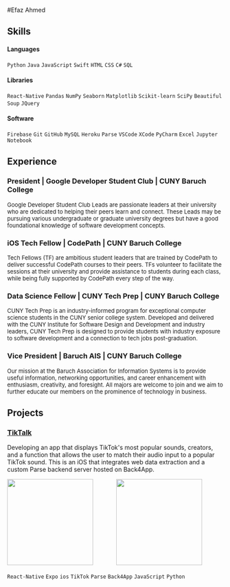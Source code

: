 #Efaz Ahmed

## Skills

#### Languages
`Python` `Java` `JavaScript` `Swift` `HTML` `CSS` `C#` `SQL`
#### Libraries
`React-Native` `Pandas` `NumPy` `Seaborn` `Matplotlib` `Scikit-learn` `SciPy` `Beautiful Soup` `JQuery`
#### Software
`Firebase` `Git` `GitHub` `MySQL` `Heroku` `Parse` `VSCode` `XCode` `PyCharm` `Excel` `Jupyter Notebook`



## Experience

### President | Google Developer Student Club | CUNY Baruch College
<font size='2'>Google Developer Student Club Leads are passionate leaders at their university who are dedicated to helping their peers learn and connect. These Leads may be pursuing various undergraduate or graduate university degrees but have a good foundational knowledge of software development concepts.</font>

### iOS Tech Fellow | CodePath | CUNY Baruch College
<font size='2'>Tech Fellows (TF) are ambitious student leaders that are trained by CodePath to deliver successful CodePath courses to their peers. TFs volunteer to facilitate the sessions at their university and provide assistance to students during each class, while being fully supported by CodePath every step of the way.</font>

### Data Science Fellow | CUNY Tech Prep | CUNY Baruch College
<font size='2'>CUNY Tech Prep is an industry-informed program for exceptional computer science students in the CUNY senior college system. Developed and delivered with the CUNY Institute for Software Design and Development and industry leaders, CUNY Tech Prep is designed to provide students with industry exposure to software development and a connection to tech jobs post-graduation.</font>

### Vice President | Baruch AIS | CUNY Baruch College
<font size='2'>Our mission at the Baruch Association for Information Systems is to provide useful information, networking opportunities, and career enhancement with enthusiasm, creativity, and foresight. All majors are welcome to join and we aim to further educate our members on the prominence of technology in business.</font>

## Projects

### [TikTalk](https://github.com/EfazAhmed/TikTalk-App) 

Developing an app that displays TikTok's most popular sounds, creators, and a function that allows the user to match their audio input to a popular TikTok sound. This is an iOS that integrates web data extraction and a custom Parse backend server hosted on Back4App.

<img style="width: 200px" src="https://imgur.com/un3k9Nl.gif">
<img style="width: 200px; margin-left: 50px" src="https://imgur.com/yHydKDI.png">

`React-Native` `Expo` `ios` `TikTok` `Parse` `Back4App` `JavaScript` `Python`






